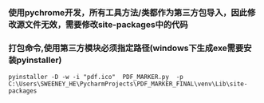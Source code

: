 ### 使用pychrome开发，所有工具方法/类都作为第三方包导入，因此修改源文件无效，需要修改site-packages中的代码

### 打包命令,使用第三方模块必须指定路径(windows下生成exe需要安装pyinstaller)
````
pyinstaller -D -w -i "pdf.ico"  PDF_MARKER.py  -p C:\Users\SWEENEY_HE\PycharmProjects\PDF_MARKER_FINAL\venv\Lib\site-packages
````
